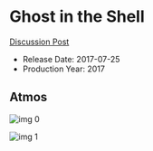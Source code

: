 # Ghost in the Shell

[Discussion Post](https://www.avsforum.com/threads/bass-eq-for-filtered-movies.2995212/post-56819342)

* Release Date: 2017-07-25
* Production Year: 2017

## Atmos

![img 0](https://i.imgur.com/Jk3NJtg.jpg)

![img 1](https://i.imgur.com/jDBGXRA.png)


